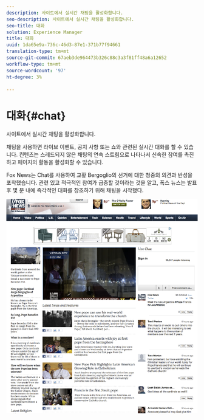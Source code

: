 ```yaml
---
description: 사이트에서 실시간 채팅을 활성화합니다.
seo-description: 사이트에서 실시간 채팅을 활성화합니다.
seo-title: 대화
solution: Experience Manager
title: 대화
uuid: 1da65e9a-736c-46d3-87e1-371b77f94661
translation-type: tm+mt
source-git-commit: 67aeb3de964473b326c88c3a3f81ff48a6a12652
workflow-type: tm+mt
source-wordcount: '97'
ht-degree: 3%

---
```



# 대화{#chat}

사이트에서 실시간 채팅을 활성화합니다.

채팅을 사용하면 라이브 이벤트, 공지 사항 또는 쇼와 관련된 실시간 대화를 할 수 있습니다. 컨텐츠는 스레드되지 않은 채팅의 연속 스트림으로 나타나서 신속한 참여를 촉진하고 페이지의 활동을 활성화할 수 있습니다.

Fox News는 Chat를 사용하여 교황 Bergoglio의 선거에 대한 청중의 의견과 반성을 포착했습니다. 관련 있고 적극적인 참여가 급증할 것이라는 것을 알고, 폭스 뉴스는 발표 후 몇 분 내에 즉각적인 대화를 창조하기 위해 채팅을 시작했다.

![](assets/chat_example.png)

